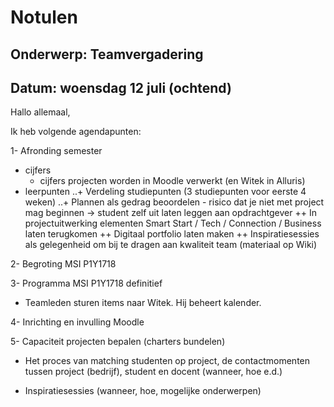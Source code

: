 # Notulen

## Onderwerp: Teamvergadering

## Datum: woensdag 12 juli (ochtend)

Hallo allemaal,

Ik heb volgende agendapunten:

1- Afronding semester
+ cijfers
  * cijfers projecten worden in Moodle verwerkt (en Witek in Alluris)
+ leerpunten
..+ Verdeling studiepunten (3 studiepunten voor eerste 4 weken)
..+ Plannen als gedrag beoordelen - risico dat je niet met project mag beginnen -> student zelf uit laten leggen aan opdrachtgever
++ In projectuitwerking elementen Smart Start / Tech / Connection / Business laten terugkomen
++ Digitaal portfolio laten maken
++ Inspiratiesessies als gelegenheid om bij te dragen aan kwaliteit team (materiaal op Wiki)

2- Begroting MSI P1Y1718

3- Programma MSI P1Y1718 definitief
+ Teamleden sturen items naar Witek. Hij beheert kalender.

4- Inrichting en invulling Moodle

5- Capaciteit projecten bepalen (charters bundelen)

+ Het proces van matching studenten op project, de contactmomenten tussen project (bedrijf), student en docent (wanneer, hoe e.d.)

+ Inspiratiesessies (wanneer, hoe, mogelijke onderwerpen)
